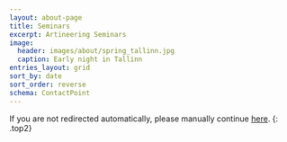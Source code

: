 ```yaml
---
layout: about-page
title: Seminars
excerpt: Artineering Seminars
image:
  header: images/about/spring_tallinn.jpg
  caption: Early night in Tallinn
entries_layout: grid
sort_by: date
sort_order: reverse
schema: ContactPoint
---
```

<script>window.location.href = "https://artineering.io/seminars"</script>
If you are not redirected automatically, please manually continue [here](https://artineering.io/seminars).
{: .top2}
